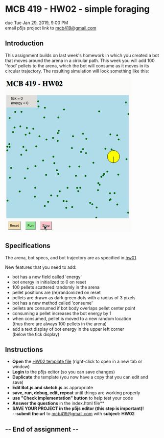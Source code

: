 # MCB 419 - HW02 - simple foraging
due Tue Jan 29, 2019, 9:00 PM  
email p5js project link to mcb419@gmail.com

## Introduction
This assignment builds on last week's homework in which you
created a bot that moves around the arena in a circular path. 
This week you will add 100 'food' pellets to the arena,
which the bot will consume as it moves in its circular trajectory.
The resulting simulation will look something like this: 

![hw02.gif](/images/hw02.gif)

## Specifications
The arena, bot specs, and bot trajectory are as specified in [hw01](hw01.md).

New features that you need to add:
- bot has a new field called 'energy'
- bot energy in initialized to 0 on reset  
- 100 pellets scattered randomly in the arena
- pellet positions are (re)randomized on reset
- pellets are drawn as dark green dots with a radius of 3 pixels
- bot has a new method called 'consume'
- pellets are consumed if bot body overlaps pellet center point
- consuming a pellet increases the bot energy by 1
- when consumed, pellet is moved to a new random location  
(thus there are always 100 pellets in the arena)
- add a text display of bot energy in the upper left corner  
(below the tick display)


## Instructions
- **Open** the [HW02 template file](https://editor.p5js.org/mcb419/sketches/rk3b0gBME) (right-click to open in a new tab or window)
 - **Login** to the p5js editor (so you can save changes)
- **Duplicate** the template (you now have a copy that you can edit and save)
- **Edit Bot.js and sketch.js** as appropriate
- **save, run, debug, edit, repeat** until things are working properly
- **use "Check implementation" button** to help test your code
- **Answer the questions** in the index.html file**  
- **SAVE YOUR PROJECT in the p5js editor (this step is important)!**  
--**submit the url** to mcb419@gmail.com with **subject: HW02**

## -- End of assignment --